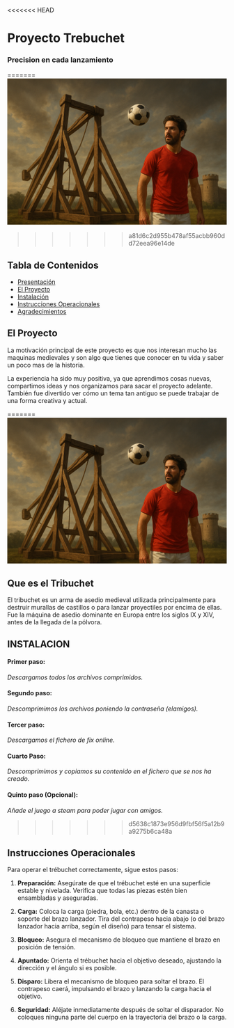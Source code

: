 <<<<<<< HEAD
# Proyecto Trebuchet 

### Precision en cada lanzamiento


=======
![alt text](image.png)
>>>>>>> a81d6c2d955b478af55acbb960dd72eea96e14de

## Tabla de Contenidos

- [Presentación](#presentación)
- [El Proyecto](#el-proyecto)
- [Instalación](#instalación)
- [Instrucciones Operacionales](#instrucciones-operacionales)
- [Agradecimientos](#agradecimientos)

## El Proyecto

La motivación principal de este proyecto es que nos interesan mucho las maquinas medievales y son algo que tienes que conocer en tu vida y saber un poco mas de la historia.

La experiencia ha sido muy positiva, ya que aprendimos cosas nuevas, compartimos ideas y nos organizamos para sacar el proyecto adelante. También fue divertido ver cómo un tema tan antiguo se puede trabajar de una forma creativa y actual.

=======
![alt text](image.png)
## Que es el Tribuchet
El tribuchet es un arma de asedio medieval utilizada principalmente para destruir murallas de castillos o para lanzar proyectiles por encima de ellas. Fue la máquina de asedio dominante en Europa entre los siglos IX y XIV, antes de la llegada de la pólvora.
## INSTALACION
#### Primer paso:
*Descargamos todos los archivos comprimidos.*
#### Segundo paso:
*Descomprimimos los archivos poniendo la contraseña (elamigos).*
#### Tercer paso:
*Descargamos el fichero de fix online.*

#### Cuarto Paso:
*Descomprimimos y copiamos su contenido en el fichero que se nos ha creado.*
#### Quinto paso (Opcional):
*Añade el juego a steam para poder jugar con amigos.*
>>>>>>> d5638c1873e956d9fbf56f5a12b9a9275b6ca48a

## Instrucciones Operacionales

Para operar el trébuchet correctamente, sigue estos pasos:

1. **Preparación:**
   Asegúrate de que el trébuchet esté en una superficie estable y nivelada.
   Verifica que todas las piezas estén bien ensambladas y aseguradas.

2. **Carga:**
   Coloca la carga (piedra, bola, etc.) dentro de la canasta o soporte del brazo lanzador.
   Tira del contrapeso hacia abajo (o del brazo lanzador hacia arriba, según el diseño) para tensar el sistema.

3. **Bloqueo:**
   Asegura el mecanismo de bloqueo que mantiene el brazo en posición de tensión.

4. **Apuntado:**
    Orienta el trébuchet hacia el objetivo deseado, ajustando la dirección y el ángulo si es posible.

5. **Disparo:**
    Libera el mecanismo de bloqueo para soltar el brazo.
    El contrapeso caerá, impulsando el brazo y lanzando la carga hacia el objetivo.

6. **Seguridad:**
    Aléjate inmediatamente después de soltar el disparador.
    No coloques ninguna parte del cuerpo en la trayectoria del brazo o la carga.





